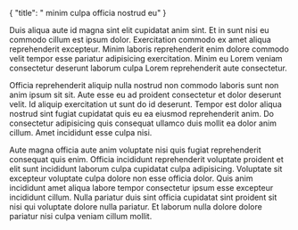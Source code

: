 {
  "title": " minim culpa officia nostrud eu"
}

Duis aliqua aute id magna sint elit cupidatat anim sint. Et in sunt nisi eu commodo cillum est ipsum dolor. Exercitation commodo ex amet aliqua reprehenderit excepteur. Minim laboris reprehenderit enim dolore commodo velit tempor esse pariatur adipisicing exercitation. Minim eu Lorem veniam consectetur deserunt laborum culpa Lorem reprehenderit aute consectetur.

Officia reprehenderit aliquip nulla nostrud non commodo laboris sunt non anim ipsum sit sit. Aute esse eu ad proident consectetur et dolor deserunt velit. Id aliquip exercitation ut sunt do id deserunt. Tempor est dolor aliqua nostrud sint fugiat cupidatat quis eu ea eiusmod reprehenderit anim. Do consectetur adipisicing quis consequat ullamco duis mollit ea dolor anim cillum. Amet incididunt esse culpa nisi.

Aute magna officia aute anim voluptate nisi quis fugiat reprehenderit consequat quis enim. Officia incididunt reprehenderit voluptate proident et elit sunt incididunt laborum culpa cupidatat culpa adipisicing. Voluptate sit excepteur voluptate culpa dolore non esse officia dolor. Quis anim incididunt amet aliqua labore tempor consectetur ipsum esse excepteur incididunt cillum. Nulla pariatur duis sint officia cupidatat sint proident sit nisi qui voluptate dolore nulla pariatur. Et laborum nulla dolore dolore pariatur nisi culpa veniam cillum mollit.